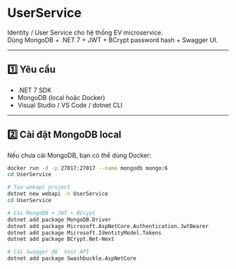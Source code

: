 ﻿# UserService

Identity / User Service cho hệ thống EV microservice.  
Dùng MongoDB + .NET 7 + JWT + BCrypt password hash + Swagger UI.

---

## 1️⃣ Yêu cầu

- .NET 7 SDK
- MongoDB (local hoặc Docker)
- Visual Studio / VS Code / dotnet CLI

---

## 2️⃣ Cài đặt MongoDB local

Nếu chưa cài MongoDB, bạn có thể dùng Docker:

```bash
docker run -d -p 27017:27017 --name mongodb mongo:6
cd UserService

# Tạo webapi project
dotnet new webapi -n UserService
cd UserService

# Cài MongoDB + JWT + BCrypt
dotnet add package MongoDB.Driver
dotnet add package Microsoft.AspNetCore.Authentication.JwtBearer
dotnet add package Microsoft.IdentityModel.Tokens
dotnet add package BCrypt.Net-Next

# Cài Swagger để test API
dotnet add package Swashbuckle.AspNetCore